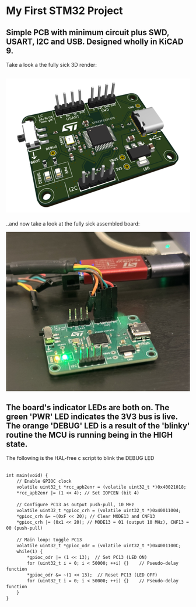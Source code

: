 # My First STM32 Project
Simple PCB with minimum circuit plus SWD, USART, I2C and USB. Designed wholly in KiCAD 9.
---
Take a look a the fully sick 3D render:

![pcb_render](pcb_final_render.png)
---
..and now take a look at the fully sick assembled board:

![pcb_render](assembled_board.jpg)

The board's indicator LEDs are both on. The green 'PWR' LED indicates the 3V3 bus is live. The orange 'DEBUG' LED is a result of the 'blinky' routine the MCU is running being in the HIGH state.
---
The following is the HAL-free c script to blink the DEBUG LED

```#include <stdint.h>

int main(void) {
    // Enable GPIOC clock
    volatile uint32_t *rcc_apb2enr = (volatile uint32_t *)0x40021018;
    *rcc_apb2enr |= (1 << 4); // Set IOPCEN (bit 4)

    // Configure PC13 as output push-pull, 10 MHz
    volatile uint32_t *gpioc_crh = (volatile uint32_t *)0x40011004;
    *gpioc_crh &= ~(0xF << 20); // Clear MODE13 and CNF13
    *gpioc_crh |= (0x1 << 20); // MODE13 = 01 (output 10 MHz), CNF13 = 00 (push-pull)

    // Main loop: toggle PC13
    volatile uint32_t *gpioc_odr = (volatile uint32_t *)0x4001100C;
    while(1) {
        *gpioc_odr |= (1 << 13);  // Set PC13 (LED ON)
        for (uint32_t i = 0; i < 50000; ++i) {}    // Pseudo-delay function
        *gpioc_odr &= ~(1 << 13);  // Reset PC13 (LED OFF)
        for (uint32_t i = 0; i < 50000; ++i) {}    // Pseudo-delay function
    }
}

